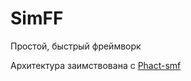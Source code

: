 # SimFF

Простой, быстрый фреймворк

Архитектура заимствована с [Phact-smf](https://github.com/phact-cmf)